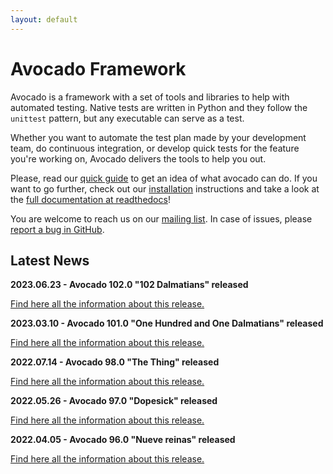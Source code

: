 ```yaml
---
layout: default
---
```


# Avocado Framework

Avocado is a framework with a set of tools and libraries to help with automated testing. Native tests are written in Python and they follow the `unittest` pattern, but any executable can serve as a test.

Whether you want to automate the test plan made by your development team, do continuous integration, or develop quick tests for the feature you're working on, Avocado delivers the tools to help you out.

Please, read our [quick guide](./quickguide.html) to get an idea of what avocado can do. If you want to go further, check out our [installation](./installation.html) instructions and take a look at the [full documentation at readthedocs](https://avocado-framework.readthedocs.io/en/latest/)!

You are welcome to reach us on our [mailing list](https://www.redhat.com/mailman/listinfo/avocado-devel). In case of issues, please [report a bug in GitHub](https://github.com/avocado-framework/avocado/issues/new/choose).

<script src="https://asciinema.org/a/z29nmfykku0lRdYDV5YLZSzW5.js" id="asciicast-z29nmfykku0lRdYDV5YLZSzW5" autoplay=1 preload=1 data-theme="solarized-dark" async></script>


## Latest News

**2023.06.23 - Avocado 102.0 "102 Dalmatians" released**

[Find here all the information about this release.](https://avocado-framework.readthedocs.io/en/latest/releases/102_0.html)

**2023.03.10 - Avocado 101.0 "One Hundred and One Dalmatians" released**

[Find here all the information about this release.](https://avocado-framework.readthedocs.io/en/latest/releases/101_0.html)

**2022.07.14 - Avocado 98.0 "The Thing" released**

[Find here all the information about this release.](https://avocado-framework.readthedocs.io/en/latest/releases/98_0.html)

**2022.05.26 - Avocado 97.0 "Dopesick" released**

[Find here all the information about this release.](https://avocado-framework.readthedocs.io/en/latest/releases/97_0.html)

**2022.04.05 - Avocado 96.0 "Nueve reinas" released**

[Find here all the information about this release.](https://avocado-framework.readthedocs.io/en/latest/releases/96_0.html)
